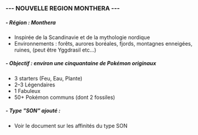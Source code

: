 

### --- NOUVELLE REGION MONTHERA --- 

##### - Région : Monthera
  - Inspirée de la Scandinavie et de la mythologie nordique
  - Environnements : forêts, aurores boréales, fjords, montagnes enneigées, ruines, (peut être Yggdrasil etc...)

##### - Objectif : environ une cinquantaine de Pokémon originaux
  - 3 starters (Feu, Eau, Plante)
  - 2–3 Légendaires
  - 1 Fabuleux
  - 50+ Pokémon communs (dont 2 fossiles)

##### - Type "SON" ajouté : 
  * Voir le document sur les affinités du type SON
